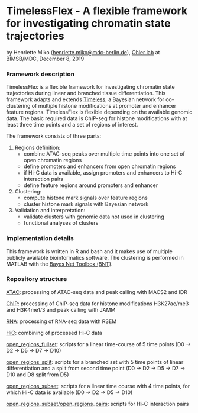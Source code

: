# TimelessFlex - A flexible framework for investigating chromatin state trajectories

by Henriette Miko (henriette.miko@mdc-berlin.de), [Ohler lab](
https://github.com/ohlerlab) at BIMSB/MDC, December 8, 2019




### Framework description

TimelessFlex is a flexible framework for investigating chromatin state trajectories 
during linear and branched tissue differentiation. 
This framework adapts and extends [Timeless](https://github.com/mahmoudibrahim/timeless), a Bayesian network for co-clustering of multiple histone modifications at promoter and enhancer feature regions. 
TimelessFlex is flexible depending on the available genomic data. The basic required data is ChIP-seq for histone modifications with at least three time points and a set of regions of interest.


The framework consists of three parts:
1. Regions definition: 
   - combine ATAC-seq peaks over multiple time points into one set of open chromatin regions
   - define promoters and enhancers from open chromatin regions
   - if Hi-C data is available, assign promoters and enhancers to Hi-C interaction pairs
   - define feature regions around promoters and enhancer   
2. Clustering:
   - compute histone mark signals over feature regions
   - cluster histone mark signals with Bayesian network
3. Validation and interpretation:
   - validate clusters with genomic data not used in clustering
   - functional analyses of clusters



### Implementation details

This framework is written in R and bash and it makes use of multiple publicly available bioinformatics software. The clustering is performed in MATLAB with the [Bayes Net Toolbox (BNT)](https://github.com/bayesnet/bnt).



### Repository structure

[ATAC](./ATAC): processing of ATAC-seq data and peak calling with MACS2 and IDR

[ChIP](./ChIP): processing of ChIP-seq data for histone modifications H3K27ac/me3 and H3K4me1/3 and peak calling with JAMM

[RNA](./RNA): processing of RNA-seq data with RSEM

[HiC](./ChIP): combining of processed Hi-C data

[open_regions_fullset](./open_regions_fullset): scripts for a linear time-course of 5 time points (D0 -> D2 -> D5 -> D7 -> D10)

[open_regions_split](./open_regions_split): scripts for a branched set with 5 time points of linear differentiation and a split from second time point (D0 -> D2 -> D5 -> D7 -> D10 and D8 split from D5)

[open_regions_subset](./open_regions_subset): scripts for a linear time course with 4 time points, for which Hi-C data is available (D0 -> D2 -> D5 -> D10)

[open_regions_subset/open_regions_pairs](./open_regions_subset/open_regions_pairs): scripts for Hi-C interaction pairs
